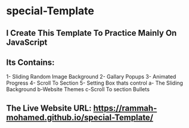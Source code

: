 # special-Template
## I Create This Template To Practice Mainly On JavaScript
## Its Contains: 
1- Sliding Random Image Background
2- Gallary Popups
3- Animated Progress
4- Scroll To Section 
5- Setting Box thats control
  a- The Sliding Background
  b-Website Themes
  c-Scroll To section Bullets 
## The Live Website URL: https://rammah-mohamed.github.io/special-Template/
